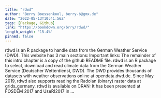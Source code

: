 ```yaml
---
title: "rdwd"
author: "Berry Boessenkool, berry-b@gmx.de"
date: "2022-05-13T10:41:56Z"
tags: [Package, Github]
link: "https://bookdown.org/brry/rdwd/"
length_weight: "15.4%"
pinned: false
---
```


rdwd is an R package to handle data from the German Weather Service (DWD). This website has 3 main sections: Important links: The remainder of this intro chapter is a copy of the github README file. rdwd is an R package to select, download and read climate data from the German Weather Service (Deutscher Wetterdienst, DWD). The DWD provides thousands of datasets with weather observations online at opendata.dwd.de. Since May 2019, rdwd also supports reading the Radolan (binary) raster data at grids_germany. rdwd is available on CRAN: It has been presented at FOSDEM 2017 and UseR!2017 in ...
